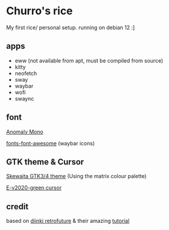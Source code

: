 # Churro's rice

My first rice/ personal setup.
running on debian 12 :]

## apps

- eww  (not available from apt, must be compiled from source)
- kitty
- neofetch
- sway
- waybar
- wofi
- swaync

## font

[Anomaly Mono](https://github.com/benbusby/anomaly-mono)

[fonts-font-awesome](https://packages.debian.org/sid/fonts-font-awesome) (waybar icons)

## GTK theme & Cursor

[Skewaita GTK3/4 theme](https://www.pling.com/p/1768839)  (Using the matrix colour palette)

[E-v2020-green cursor](https://www.pling.com/p/2092230)

## credit

based on [diinki retrofuture](https://github.com/diinki/diinki-retrofuture) & their amazing [tutorial](https://inv.nadeko.net/watch?v=jFz5gLqv-FM)
